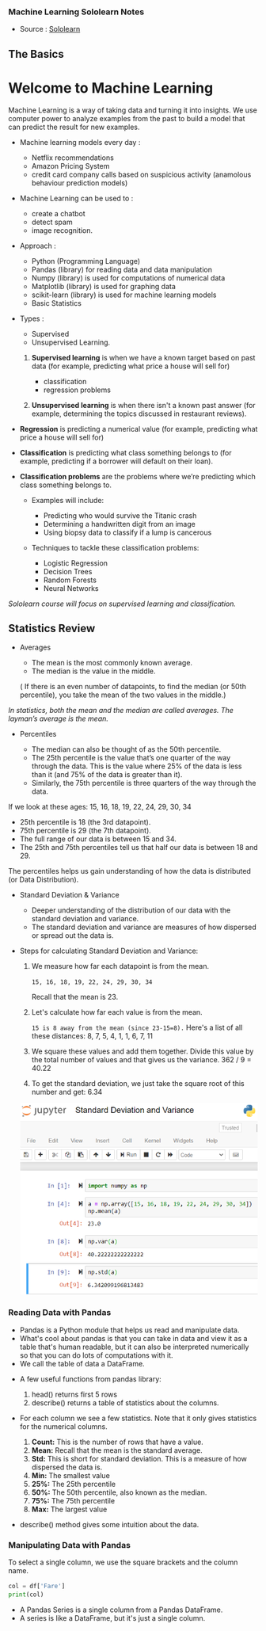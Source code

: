 
### Machine Learning Sololearn Notes

* Source : [Sololearn](https://www.sololearn.com/learning/1094)

## The Basics

# Welcome to Machine Learning

Machine Learning is a way of taking data and turning it into insights.
We use computer power to analyze examples from the past to build a model that can predict the result for new examples.

- Machine learning models every day : 
   * Netflix recommendations 
   * Amazon Pricing System 
   * credit card company calls based on suspicious activity (anamolous behaviour prediction models)

- Machine Learning can be used to :
   * create a chatbot
   * detect spam 
   * image recognition.

- Approach : 
   * Python (Programming Language)
   * Pandas (library) for reading data and data manipulation
   * Numpy (library) is used for computations of numerical data
   * Matplotlib (library) is used for graphing data
   * scikit-learn (library) is used for machine learning models
   * Basic Statistics

- Types : 
   * Supervised 
   * Unsupervised Learning. 
   
   1. **Supervised learning** is when we have a known target based on past data (for example, predicting what price a house will sell for) 
      * classification 
      * regression problems
   
   2. **Unsupervised learning** is when there isn't a known past answer (for example, determining the topics discussed in restaurant reviews).

- **Regression** is predicting a numerical value (for example, predicting what price a house will sell for) 
- **Classification** is predicting what class something belongs to (for example, predicting if a borrower will default on their loan).

- **Classification problems** are the problems where we’re predicting which class something belongs to.
   * Examples will include:
      * Predicting who would survive the Titanic crash
      * Determining a handwritten digit from an image
      * Using biopsy data to classify if a lump is cancerous

   * Techniques to tackle these classification problems: 
      * Logistic Regression
      * Decision Trees
      * Random Forests
      * Neural Networks

 *Sololearn course will focus on supervised learning and classification.*

 ## Statistics Review

 - Averages
   * The mean is the most commonly known average.
   * The median is the value in the middle. 

   ( If there is an even number of datapoints, to find the median (or 50th percentile), you take the mean of the two values in the middle.)

*In statistics, both the mean and the median are called averages. The layman’s average is the mean.*

- Percentiles

   * The median can also be thought of as the 50th percentile. 
   * The 25th percentile is the value that’s one quarter of the way through the data. This is the value where 25% of the data is less than it (and 75% of the data is greater than it).
   * Similarly, the 75th percentile is three quarters of the way through the data. 

If we look at these ages:
15, 16, 18, 19, 22, 24, 29, 30, 34 

   * 25th percentile is 18 (the 3rd datapoint).
   * 75th percentile is 29 (the 7th datapoint).                          
   * The full range of our data is between 15 and 34. 
   * The 25th and 75th percentiles tell us that half our data is between 18 and 29. 

The percentiles helps us gain understanding of how the data is distributed (or Data Distribution).

- Standard Deviation & Variance

   * Deeper understanding of the distribution of our data with the standard deviation and variance. 
   * The standard deviation and variance are measures of how dispersed or spread out the data is.

- Steps for calculating Standard Deviation and Variance:

   1. We measure how far each datapoint is from the mean.

      ```15, 16, 18, 19, 22, 24, 29, 30, 34```
      
      Recall that the mean is 23.

   2. Let's calculate how far each value is from the mean. 
   
      ```15 is 8 away from the mean (since 23-15=8).```
         Here's a list of all these distances:
         8, 7, 5, 4, 1, 1, 6, 7, 11

   3. We square these values and add them together. Divide this value by the total number of values and that gives us the variance.
         362 / 9 = 40.22 

   4. To get the standard deviation, we just take the square root of this number and get: 6.34

   ![](images/std_var.PNG)

### Reading Data with Pandas

* Pandas is a Python module that helps us read and manipulate data. 
* What's cool about pandas is that you can take in data and view it as a table that's human readable, but it can also be interpreted numerically so that you can do lots of computations with it.
* We call the table of data a DataFrame.

- A few useful functions from pandas library:
   1. head() returns first 5 rows
   2. describe() returns a table of statistics about the columns.

- For each column we see a few statistics. Note that it only gives statistics for the numerical columns.
   1. **Count:** This is the number of rows that have a value. 
   2. **Mean:** Recall that the mean is the standard average.
   3. **Std:** This is short for standard deviation. This is a measure of how dispersed the data is.
   4. **Min:** The smallest value
   5. **25%:** The 25th percentile
   6. **50%:** The 50th percentile, also known as the median.
   7. **75%:** The 75th percentile
   8. **Max:** The largest value

- describe() method gives some intuition about the data.

### Manipulating Data with Pandas

To select a single column, we use the square brackets and the column name.

```python
col = df['Fare']
print(col)
```

* A Pandas Series is a single column from a Pandas DataFrame.
* A series is like a DataFrame, but it's just a single column.